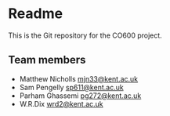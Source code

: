 # Readme
This is the Git repository for the CO600 project.

## Team members
* Matthew Nicholls <mjn33@kent.ac.uk>
* Sam Pengelly <sp611@kent.ac.uk>
* Parham Ghassemi <pg272@kent.ac.uk>
* W.R.Dix <wrd2@kent.ac.uk>

